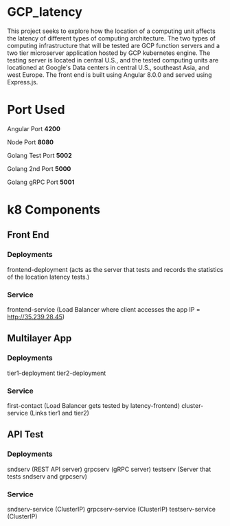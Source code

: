 # GCP_latency

This project seeks to explore how the location of a computing unit affects the latency of different types of computing architecture. The two types of computing infrastructure that will be tested are GCP function servers and a two tier microserver application hosted by GCP kubernetes engine. The testing server is located in central U.S., and the tested computing units are locationed at Google's Data centers in central U.S., southeast Asia, and west Europe. The front end is built using Angular 8.0.0 and served using Express.js. 


# Port Used
Angular Port **4200**

Node Port **8080**

Golang Test Port **5002**

Golang 2nd Port **5000**

Golang gRPC Port **5001**

# k8 Components

## Front End
 
### Deployments
frontend-deployment	(acts as the server that tests and records the statistics of the location latency tests.)

### Service 
frontend-service (Load Balancer where client accesses the app IP = http://35.239.28.45)

## Multilayer App

### Deployments
tier1-deployment
tier2-deployment

### Service 
first-contact (Load Balancer gets tested by latency-frontend)
cluster-service	(Links tier1 and tier2)

## API Test

### Deployments
sndserv (REST API server)
grpcserv (gRPC server)
testserv (Server that tests sndserv and grpcserv)
### Service
sndserv-service (ClusterIP)
grpcserv-service (ClusterIP)
testserv-service (ClusterIP)





